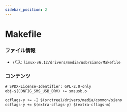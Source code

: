 ```yaml
---
sidebar_position: 2
---
```

# Makefile

### ファイル情報

- パス: `linux-v6.12/drivers/media/usb/siano/Makefile`

### コンテンツ

```txt
# SPDX-License-Identifier: GPL-2.0-only
obj-$(CONFIG_SMS_USB_DRV) += smsusb.o

ccflags-y += -I $(srctree)/drivers/media/common/siano
ccflags-y += $(extra-cflags-y) $(extra-cflags-m)


```

